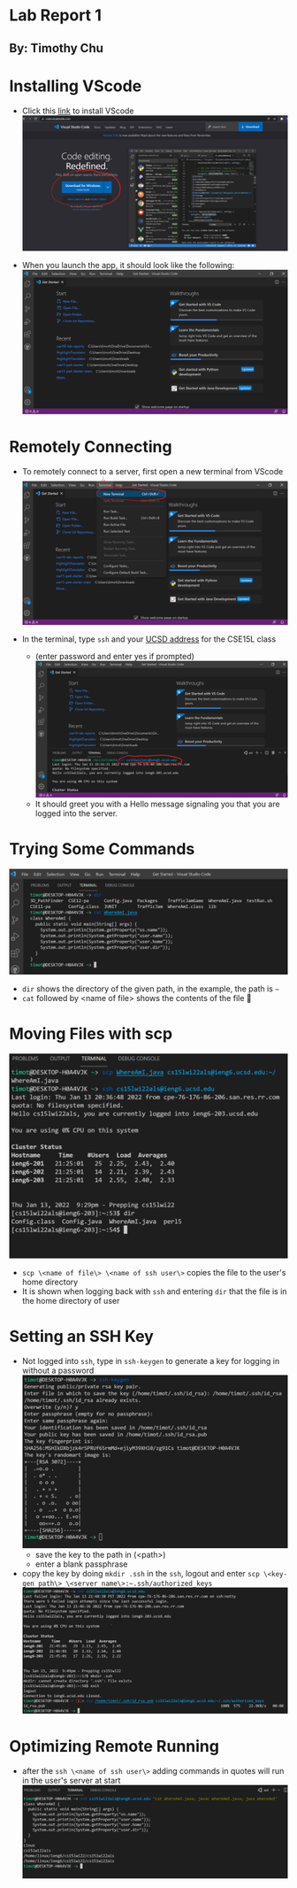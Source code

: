 # Lab Report 1
## By: Timothy Chu
# Installing VScode
* Click this [link](https://code.visualstudio.com/) to install VScode
![VSCode1](VSCodeDownloadPage.png)

* When you launch the app, it should look like the following:
![VSCode2](VSCodeAppLaunch.png)

#  Remotely Connecting
* To remotely connect to a server, first open a new terminal from VScode
![RemotelyConnecting1](VSCodeOpenTerminal.png)

* In the terminal, type ``ssh`` and your [UCSD address](https://sdacs.ucsd.edu/~icc/index.php) for the CSE15L class 
  * (enter password and enter yes if prompted)
![RemotelyConnecting2](TerminalSsh.png)
  * It should greet you with a Hello message signaling you that you are logged into the server.
 
# Trying Some Commands
 ![Commands](CommandLineCommands.png)
 * ``dir`` shows the directory of the given path, in the example, the path is ``~``
 * ``cat`` followed by \<name of file\> shows the contents of the file 📂 
 
# Moving Files with scp
 ![scp](scp.png)
 * ``scp \<name of file\> \<name of ssh user\>`` copies the file to the user's home directory
 * It is shown when logging back with ``ssh`` and entering ``dir`` that the file is in the home directory of user

# Setting an SSH Key
* Not logged into ``ssh``, type in ``ssh-keygen`` to generate a key for logging in without a password
![key-gen](key-gen.png)
  * save the key to the path in (\<path\>)
  * enter a blank passphrase
* copy the key by doing ``mkdir .ssh`` in the ``ssh``, logout and enter ``scp \<key-gen path\> \<server name\>:~.ssh/authorized_keys``
![copykey](copykey.png)

# Optimizing Remote Running
* after the ``ssh \<name of ssh user\>`` adding commands in quotes will run in the user's server at start
![shortcuts](shortcuts.png)
